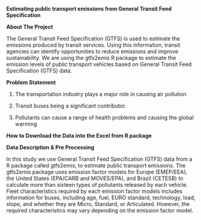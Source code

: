 **Estimating public transport emissions from General Transit Feed Specification**

**About The Project**


The General Transit Feed Specification (GTFS) is used to estimate the emissions produced by transit
services. Using this information, transit agencies can identify opportunities to reduce emissions and
improve sustainability. We are using the gtfs2emis R package to estimate the emission levels of public transport vehicles based
on General Transit Feed Specification (GTFS) data.

**Problem Statement**

  1) The transportation industry plays a major role in causing air pollution

  2) Transit buses being a significant contributor.

  3) Pollutants can cause a range of health problems and causing the global warming



**How to Download the Data into the Excel from R package**

**Data Description & Pre Processing**

In this study we use General Transit Feed Specification (GTFS) data from a R package called gtfs2emis, to estimate public transport emissions. The gtfs2emis package uses emission factor models for Europe (EMEP/EEA), the United States (EPA/CARB and MOVES/EPA), and Brazil (CETESB) to calculate more than sixteen types of pollutants released by each vehicle. Fleet characteristics required by each emission factor models includes information for buses, including age, fuel, EURO standard, technology, load, slope, and whether they are Micro, Standard, or Articulated. However, the required characteristics may vary depending on the emission factor model.
